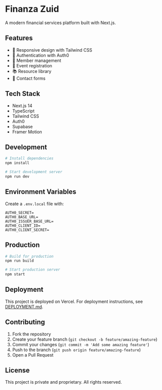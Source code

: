 # Finanza Zuid

A modern financial services platform built with Next.js.

## Features
- 🎨 Responsive design with Tailwind CSS
- 🔐 Authentication with Auth0
- 👥 Member management
- 📅 Event registration
- 📚 Resource library
- 📝 Contact forms

## Tech Stack
- Next.js 14
- TypeScript
- Tailwind CSS
- Auth0
- Supabase
- Framer Motion

## Development
```bash
# Install dependencies
npm install

# Start development server
npm run dev
```

## Environment Variables
Create a `.env.local` file with:
```
AUTH0_SECRET=
AUTH0_BASE_URL=
AUTH0_ISSUER_BASE_URL=
AUTH0_CLIENT_ID=
AUTH0_CLIENT_SECRET=
```

## Production
```bash
# Build for production
npm run build

# Start production server
npm start
```

## Deployment
This project is deployed on Vercel. For deployment instructions, see [DEPLOYMENT.md](./DEPLOYMENT.md).

## Contributing
1. Fork the repository
2. Create your feature branch (`git checkout -b feature/amazing-feature`)
3. Commit your changes (`git commit -m 'Add some amazing feature'`)
4. Push to the branch (`git push origin feature/amazing-feature`)
5. Open a Pull Request

## License
This project is private and proprietary. All rights reserved.